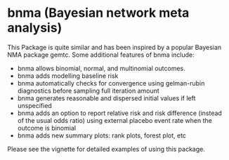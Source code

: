 
<!-- README.md is generated from README.Rmd. Please edit that file -->
bnma (Bayesian network meta analysis)
=====================================

This Package is quite similar and has been inspired by a popular Bayesian NMA package gemtc. Some additional features of bnma include:

-   bnma allows binomial, normal, and multinomial outcomes.
-   bnma adds modelling baseline risk
-   bnma automatically checks for convergence using gelman-rubin diagnostics before sampling full iteration amount
-   bnma generates reasonable and dispersed initial values if left unspecified
-   bnma adds an option to report relative risk and risk difference (instead of the usual odds ratio) using external placebo event rate when the outcome is binomial
-   bnma adds new summary plots: rank plots, forest plot, etc

Please see the vignette for detailed examples of using this package.
